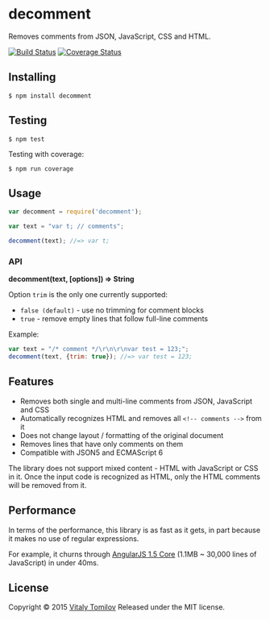 decomment
===========

Removes comments from JSON, JavaScript, CSS and HTML.

[![Build Status](https://travis-ci.org/vitaly-t/decomment.svg?branch=master)](https://travis-ci.org/vitaly-t/decomment)
[![Coverage Status](https://coveralls.io/repos/vitaly-t/decomment/badge.svg?branch=master)](https://coveralls.io/r/vitaly-t/decomment?branch=master)

## Installing

```
$ npm install decomment
```

## Testing

```
$ npm test
```

Testing with coverage:
```
$ npm run coverage
```

## Usage

```js
var decomment = require('decomment');

var text = "var t; // comments";

decomment(text); //=> var t;
```

### API

**decomment(text, [options]) ⇒ String**

Option `trim` is the only one currently supported:
* `false (default)` - use no trimming for comment blocks
* `true` - remove empty lines that follow full-line comments

Example:
 
```js
var text = "/* comment */\r\n\r\nvar test = 123;"; 
decomment(text, {trim: true}); //=> var test = 123;
```

## Features

* Removes both single and multi-line comments from JSON, JavaScript and CSS
* Automatically recognizes HTML and removes all `<!-- comments -->` from it
* Does not change layout / formatting of the original document
* Removes lines that have only comments on them
* Compatible with JSON5 and ECMAScript 6

The library does not support mixed content - HTML with JavaScript or CSS in it.
Once the input code is recognized as HTML, only the HTML comments will be removed from it.

## Performance

In terms of the performance, this library is as fast as it gets, in part because it makes no use of regular expressions.

For example, it churns through [AngularJS 1.5 Core](https://code.angularjs.org/1.5.0-rc.0/angular.js) (1.1MB ~ 30,000 lines of JavaScript) in under 40ms. 

## License

Copyright © 2015 [Vitaly Tomilov](https://github.com/vitaly-t)
Released under the MIT license.
